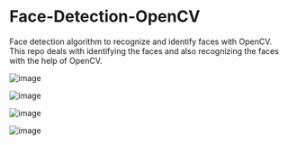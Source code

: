# Face-Detection-OpenCV

Face detection algorithm to recognize and identify faces with OpenCV. <br>
This repo deals with identifying the faces and also recognizing the faces with the help of OpenCV.

![image](https://i.ibb.co/6tdmySN/lady.jpg)

![image](https://i.ibb.co/dPfRTMj/lady-detected.jpg)

![image](https://i.ibb.co/712X9qr/Group-of-5-people.jpg)

![image](https://i.ibb.co/zsYr2wJ/Group-of-5-people-detected.jpg)

